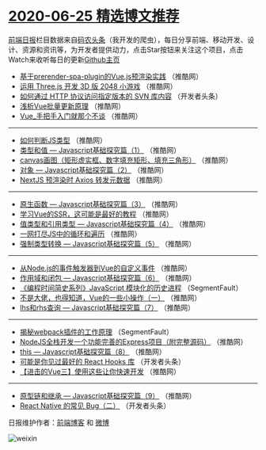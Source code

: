 # [2020-06-25 精选博文推荐](http://hao.caibaojian.com/date/2020/06/25)

[前端日报](http://caibaojian.com/c/news)栏目数据来自[码农头条](http://hao.caibaojian.com/)（我开发的爬虫），每日分享前端、移动开发、设计、资源和资讯等，为开发者提供动力，点击Star按钮来关注这个项目，点击Watch来收听每日的更新[Github主页](https://github.com/kujian/frontendDaily)
* [基于prerender-spa-plugin的Vue.js预渲染实践](http://hao.caibaojian.com/144023.html) （推酷网）
* [运用 Three.js 开发 3D 版 2048 小游戏](http://hao.caibaojian.com/144034.html) （推酷网）
* [如何通过 HTTP 协议访问指定版本的 SVN 库内容](http://hao.caibaojian.com/144013.html) （开发者头条）
* [浅析Vue批量更新原理](http://hao.caibaojian.com/144024.html) （推酷网）
* [Vue_手把手入门就那个不谈](http://hao.caibaojian.com/144035.html) （推酷网）

***
* [如何判断JS类型](http://hao.caibaojian.com/144014.html) （推酷网）
* [类型和值 &#8212; Javascript基础探究篇（1）](http://hao.caibaojian.com/144025.html) （推酷网）
* [canvas画图（矩形虚实框、数字填充矩形、填充三角形）](http://hao.caibaojian.com/144015.html) （推酷网）
* [对象 &#8212; Javascript基础探究篇（2）](http://hao.caibaojian.com/144026.html) （推酷网）
* [NextJS 预渲染时 Axios 转发元数据](http://hao.caibaojian.com/144016.html) （推酷网）

***
* [原生函数 &#8212; Javascript基础探究篇（3）](http://hao.caibaojian.com/144027.html) （推酷网）
* [学习Vue的SSR，这可能是最好的教程](http://hao.caibaojian.com/144017.html) （推酷网）
* [值类型和引用类型 &#8212; Javascript基础探究篇（4）](http://hao.caibaojian.com/144028.html) （推酷网）
* [一网打尽JS中的循环和遍历](http://hao.caibaojian.com/144018.html) （推酷网）
* [强制类型转换 &#8212; Javascript基础探究篇（5）](http://hao.caibaojian.com/144029.html) （推酷网）

***
* [从Node.js的事件触发器到Vue的自定义事件](http://hao.caibaojian.com/144019.html) （推酷网）
* [作用域和闭包 &#8212; Javascript基础探究篇（6）](http://hao.caibaojian.com/144030.html) （推酷网）
* [《编程时间简史系列》JavaScript 模块化的历史进程](http://hao.caibaojian.com/144009.html) （SegmentFault）
* [不是大佬，也得知道，Vue的一些小操作（一）](http://hao.caibaojian.com/144020.html) （推酷网）
* [lhs和rhs查询 &#8212; Javascript基础探究篇（7）](http://hao.caibaojian.com/144031.html) （推酷网）

***
* [揭秘webpack插件的工作原理](http://hao.caibaojian.com/144010.html) （SegmentFault）
* [NodeJS全栈开发一个功能完善的Express项目（附完整源码）](http://hao.caibaojian.com/144021.html) （推酷网）
* [this &#8212; Javascript基础探究篇（8）](http://hao.caibaojian.com/144032.html) （推酷网）
* [可能是你见过最好的 React Hooks 库](http://hao.caibaojian.com/144011.html) （开发者头条）
* [【进击的Vue三】使用这些让你快速开发](http://hao.caibaojian.com/144022.html) （推酷网）

***
* [原型链和继承 &#8212; Javascript基础探究篇（9）](http://hao.caibaojian.com/144033.html) （推酷网）
* [React Native 的常见 Bug（二）](http://hao.caibaojian.com/144012.html) （开发者头条）

日报维护作者：[前端博客](http://caibaojian.com/) 和 [微博](http://caibaojian.com/go/weibo)

![weixin](https://user-images.githubusercontent.com/3055447/38468989-651132ac-3b80-11e8-8e6b-15122322a9d7.png)